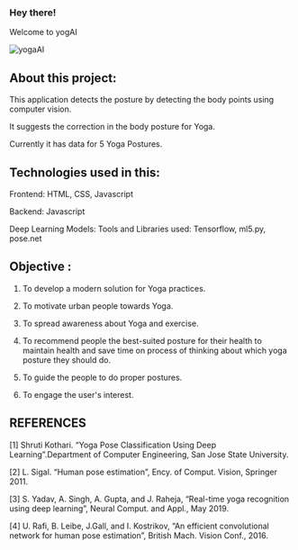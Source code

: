 ### Hey there!
Welcome to yogAI

![yogaAI](https://user-images.githubusercontent.com/62070358/84757963-bbeff880-afbc-11ea-9203-fe945a4cd09c.png)

<h2>About this project:</h2>

This application detects the posture by detecting the body points using computer vision.

It suggests the correction in the body posture for Yoga.

Currently it has data for 5 Yoga Postures.

<h2>Technologies used in this:</h2>

Frontend: HTML, CSS, Javascript

Backend: Javascript

Deep Learning Models:
Tools and Libraries used: Tensorflow, ml5.py, pose.net



<h2>Objective :</h2>

1. To develop a modern solution for Yoga practices.

2. To motivate urban people towards Yoga.

3. To spread awareness about Yoga and exercise.

4. To recommend people the best-suited posture for their health to maintain
health and save time on process of thinking about which yoga posture they should do.

5. To guide the people to do proper postures.

6. To engage the user's interest.




<h2>REFERENCES</h2>


[1] Shruti Kothari. “Yoga Pose Classification Using Deep Learning”.Department of
Computer Engineering, San Jose State University.

[2] L. Sigal. “Human pose estimation”, Ency. of Comput. Vision, Springer 2011.

[3] S. Yadav, A. Singh, A. Gupta, and J. Raheja, “Real-time yoga recognition using deep
learning”, Neural Comput. and Appl., May 2019.

[4] U. Rafi, B. Leibe, J.Gall, and I. Kostrikov, “An efficient convolutional network for human
pose estimation”, British Mach. Vision Conf., 2016.
